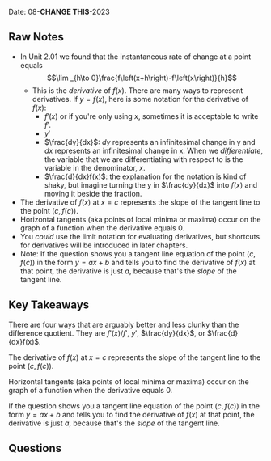 Date: 08-**CHANGE THIS**-2023

## Raw Notes

- In Unit 2.01 we found that the instantaneous rate of change at a point equals $$\lim _{h\to 0}\frac{f\left(x+h\right)-f\left(x\right)}{h}$$
	- This is the *derivative* of $f(x)$. There are many ways to represent derivatives. If $y=f(x)$, here is some notation for the derivative of $f(x)$:
		- $f'(x)$ or if you're only using $x$, sometimes it is acceptable to write $f'$.
		- $y'$
		- $\frac{dy}{dx}$: $dy$ represents an infinitesimal change in y and $dx$ represents an infinitesimal change in x. When we *differentiate*, the variable that we are differentiating with respect to is the variable in the denominator, $x$.
		- $\frac{d}{dx}f(x)$: the explanation for the notation is kind of shaky, but imagine turning the y in $\frac{dy}{dx}$ into $f(x)$ and moving it beside the fraction.
- The derivative of $f(x)$ at $x=c$ represents the slope of the tangent line to the point $(c,f(c))$.
- Horizontal tangents (aka points of local minima or maxima) occur on the graph of a function when the derivative equals 0.
- You *could* use the limit notation for evaluating derivatives, but shortcuts for derivatives will be introduced in later chapters.
- Note: If the question shows you a tangent line equation of the point $(c,f(c))$ in the form $y=ax+b$ and tells you to find the derivative of $f(x)$ at that point, the derivative is just $a$, because that's the *slope* of the tangent line.

## Key Takeaways

There are four ways that are arguably better and less clunky than the difference quotient. They are $f'(x)/f'$, $y'$, $\frac{dy}{dx}$, or $\frac{d}{dx}f(x)$.

The derivative of $f(x)$ at $x=c$ represents the slope of the tangent line to the point $(c,f(c))$.

Horizontal tangents (aka points of local minima or maxima) occur on the graph of a function when the derivative equals 0.

If the question shows you a tangent line equation of the point $(c,f(c))$ in the form $y=ax+b$ and tells you to find the derivative of $f(x)$ at that point, the derivative is just $a$, because that's the *slope* of the tangent line.
## Questions

